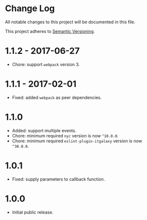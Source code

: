 # Change Log

All notable changes to this project will be documented in this file.

This project adheres to [Semantic Versioning](http://semver.org/).

# 1.1.2 - 2017-06-27

-   Chore: support `webpack` version 3.

# 1.1.1 - 2017-02-01

-   Fixed: added `webpack` as peer dependencies.

# 1.1.0

-   Added: support multiple events.
-   Chore: minimum required `nyc` version is now `^10.0.0`.
-   Chore: minimum required `eslint-plugin-itgalaxy` version is now `^30.0.0`.

# 1.0.1

-   Fixed: supply parameters to callback function.

# 1.0.0

-   Initial public release.
